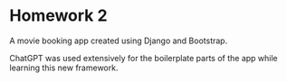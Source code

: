 # Homework 2
A movie booking app created using Django and Bootstrap.

ChatGPT was used extensively for the boilerplate parts of the app while learning this new framework.
